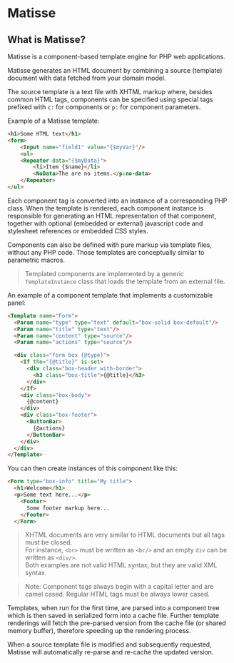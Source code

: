 # Matisse

## What is Matisse?

Matisse is a component-based template engine for PHP web applications.

Matisse generates an HTML document by combining a source (template) document with data fetched from your domain model.

The source template is a text file with XHTML markup where, besides common HTML tags, components can be specified using special tags prefixed with `c:` for components or `p:` for component parameters.

Example of a Matisse template:

```HTML
<h1>Some HTML text</h1>
<form>
	<Input name="field1" value="{$myVar}"/>
	<ul>
	<Repeater data="{$myData}">
		<li>Item {$name}</li>
		<NoData>The are no items.</p:no-data>
	</Repeater>
</ul>
```

Each component tag is converted into an instance of a corresponding PHP class. When the template is rendered, each component instance is responsible for generating an HTML representation of that component, together with optional (embedded or external) javascript code and stylesheet references or embedded CSS styles.

Components can also be defined with pure markup via template files, without any PHP code. Those templates are conceptually similar to parametric macros.

> Templated components are implemented by a generic `TemplateInstance` class that loads the template from an external file.

An example of a component template that implements a customizable panel:

```HTML
<Template name="Form">
  <Param name="type" type="text" default="box-solid box-default"/>
  <Param name="title" type="text"/>
  <Param name="content" type="source"/>
  <Param name="actions" type="source"/>

  <div class="form box {@type}">
    <If the="{@title}" is-set>
      <div class="box-header with-border">
        <h3 class="box-title">{@title}</h3>
      </div>
    </If>
    <div class="box-body">
      {@content}
    </div>
    <div class="box-footer">
      <ButtonBar>
        {@actions}
      </ButtonBar>
    </div>
  </div>
</Template>
```

You can then create instances of this component like this:

```HTML
<Form type="box-info" title="My title">
  <h1>Welcome</h1>
  <p>Some text here...</p>
    <Footer>
      Some footer markup here...
    </Footer>
  </Form>
```


> XHTML documents are very similar to HTML documents but all tags must be closed.  
> For instance, `<br>` must be written as `<br/>` and an empty `div` can be written as `<div/>`.  
> Both examples are not valid HTML syntax, but they are valid XML syntax.

> Note: Component tags always begin with a capital letter and are camel cased. Regular HTML tags must be always lower cased.

Templates, when run for the first time, are parsed into a component tree which is then saved in serialized form into a cache file. Further template renderings will fetch the pre-parsed version from the cache file (or shared memory buffer), therefore speeding up the rendering process.

When a source template file is modified and subsequently requested, Matisse will automatically re-parse and re-cache the updated version.

